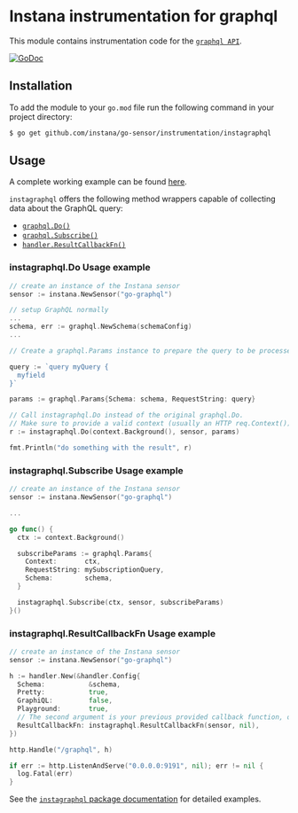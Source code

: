 Instana instrumentation for graphql
=============================================

This module contains instrumentation code for the [`graphql API`](https://pkg.go.dev/github.com/graphql-go/graphql).

[![GoDoc](https://pkg.go.dev/badge/github.com/instana/go-sensor/instrumentation/instagraphql)][godoc]

Installation
------------

To add the module to your `go.mod` file run the following command in your project directory:

```bash
$ go get github.com/instana/go-sensor/instrumentation/instagraphql
```

Usage
-----

A complete working example can be found [here](example).

`instagraphql` offers the following method wrappers capable of collecting data about the GraphQL query:

  * [`graphql.Do()`][instagraphql.Do]
  * [`graphql.Subscribe()`][instagraphql.Subscribe]
  * [`handler.ResultCallbackFn()`][instagraphql.ResultCallbackFn]

### instagraphql.Do Usage example

```go
// create an instance of the Instana sensor
sensor := instana.NewSensor("go-graphql")

// setup GraphQL normally
...
schema, err := graphql.NewSchema(schemaConfig)
...

// Create a graphql.Params instance to prepare the query to be processed

query := `query myQuery {
  myfield
}`

params := graphql.Params{Schema: schema, RequestString: query}

// Call instagraphql.Do instead of the original graphql.Do.
// Make sure to provide a valid context (usually an HTTP req.Context()) if any.
r := instagraphql.Do(context.Background(), sensor, params)

fmt.Println("do something with the result", r)
```


### instagraphql.Subscribe Usage example

```go
// create an instance of the Instana sensor
sensor := instana.NewSensor("go-graphql")

...

go func() {
  ctx := context.Background()

  subscribeParams := graphql.Params{
    Context:       ctx,
    RequestString: mySubscriptionQuery,
    Schema:        schema,
  }

  instagraphql.Subscribe(ctx, sensor, subscribeParams)
}()

```

### instagraphql.ResultCallbackFn Usage example

```go
// create an instance of the Instana sensor
sensor := instana.NewSensor("go-graphql")

h := handler.New(&handler.Config{
  Schema:           &schema,
  Pretty:           true,
  GraphiQL:         false,
  Playground:       true,
  // The second argument is your previous provided callback function, or nil if you had none.
  ResultCallbackFn: instagraphql.ResultCallbackFn(sensor, nil),
})

http.Handle("/graphql", h)

if err := http.ListenAndServe("0.0.0.0:9191", nil); err != nil {
  log.Fatal(err)
}
```


See the [`instagraphql` package documentation][godoc] for detailed examples.


[godoc]: https://pkg.go.dev/github.com/instana/go-sensor/instrumentation/instagraphql
[instagraphql.Do]: https://pkg.go.dev/github.com/instana/go-sensor/instrumentation/instagraphql#Do
[instagraphql.Subscribe]: https://pkg.go.dev/github.com/instana/go-sensor/instrumentation/instagraphql#Subscribe
[instagraphql.ResultCallbackFn]: https://pkg.go.dev/github.com/instana/go-sensor/instrumentation/instagraphql#ResultCallbackFn
